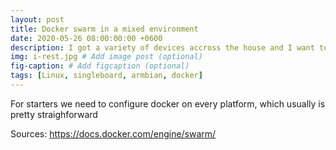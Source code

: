 ```yaml
---
layout: post
title: Docker swarm in a mixed environment 
date: 2020-05-26 08:00:00:00 +0600
description: I got a variety of devices accross the house and I want to use them to docker swarm # Add post description (optional)
img: i-rest.jpg # Add image post (optional)
fig-caption: # Add figcaption (optional)
tags: [Linux, singleboard, armbian, docker]
---
```


For starters we need to configure docker on every platform, which usually is pretty straighforward 

Sources:
https://docs.docker.com/engine/swarm/
